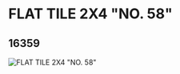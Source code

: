 # FLAT TILE 2X4 "NO. 58"
## 16359
![FLAT TILE 2X4 "NO. 58"](https://lc-www-live-s.legocdn.com/media/bricks/5/2/6058771.jpg)